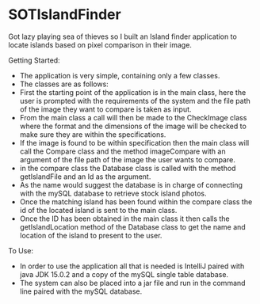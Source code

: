 # SOTIslandFinder
Got lazy playing sea of thieves so I built an Island finder application to locate islands based on pixel comparison in their image. 

Getting Started: 
- The application is very simple, containing only a few classes.
- The classes are as follows: 
- First the starting point of the application is in the main class, here the user is prompted with the requirements of the system 
and the file path of the image they want to compare is taken as input. 
- From the main class a call will then be made to the CheckImage class where the format and the dimensions of the image will be checked to make sure they are within the specifications. 
- If the image is found to be within specification then the main class will call the Compare class and the method imageCompare with an argument of the file path of the image the user wants to compare. 
- in the compare class the Database class is called with the method getIslandFile and an Id as the argument. 
- As the name would suggest the database is in charge of connecting with the mySQL database to retrieve stock island photos. 
- Once the matching island has been found within the compare class the id of the located island is sent to the main class. 
- Once the ID has been obtained in the main class it then calls the getIslandLocation method of the Database class to get the name and location of the island to present to the user. 

To Use: 
- In order to use the application all that is needed is IntelliJ paired with java JDK 15.0.2 and a copy of the mySQL single table database. 
- The system can also be placed into a jar file and run in the command line paired with the mySQL database. 
